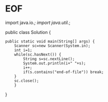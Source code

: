 # EOF
import java.io.*;
import java.util.*;

public class Solution {

    public static void main(String[] args) {
        Scanner sc=new Scanner(System.in);
        int i=1;
        while(sc.hasNext()) {
            String s=sc.nextLine();
            System.out.println(i+" "+s);
            i++;
            if(s.contains("end-of-file")) break;
        }
        sc.close();
        }
}
